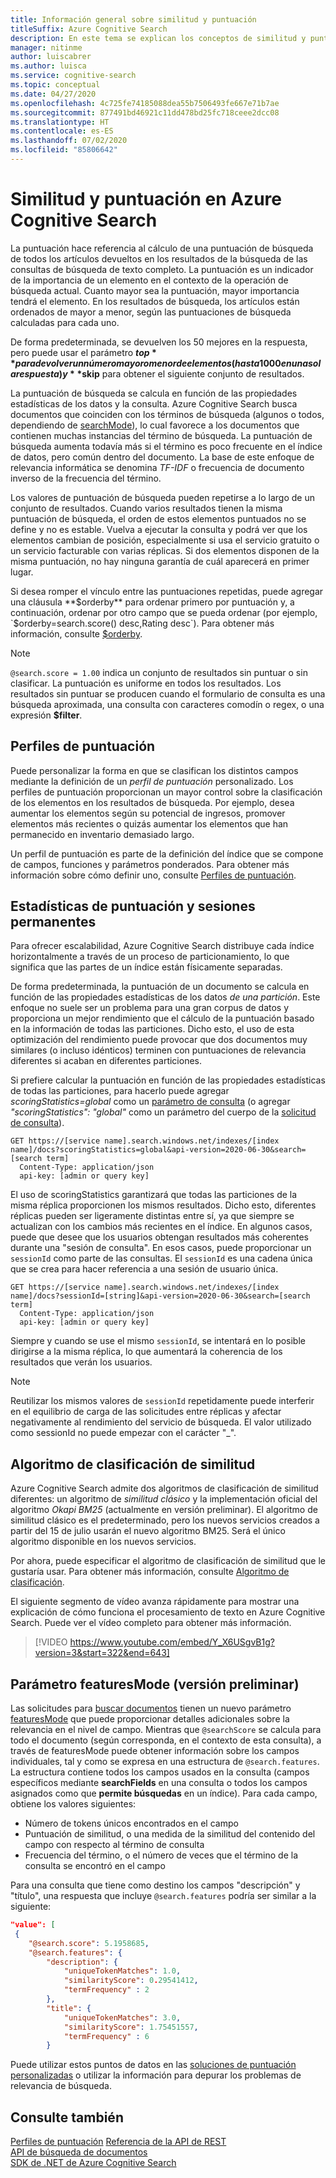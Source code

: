 ```yaml
---
title: Información general sobre similitud y puntuación
titleSuffix: Azure Cognitive Search
description: En este tema se explican los conceptos de similitud y puntuación, y lo que un desarrollador puede hacer para personalizar el resultado de la puntuación.
manager: nitinme
author: luiscabrer
ms.author: luisca
ms.service: cognitive-search
ms.topic: conceptual
ms.date: 04/27/2020
ms.openlocfilehash: 4c725fe74185088dea55b7506493fe667e71b7ae
ms.sourcegitcommit: 877491bd46921c11dd478bd25fc718ceee2dcc08
ms.translationtype: HT
ms.contentlocale: es-ES
ms.lasthandoff: 07/02/2020
ms.locfileid: "85806642"
---
```

# <a name="similarity-and-scoring-in-azure-cognitive-search"></a>Similitud y puntuación en Azure Cognitive Search

La puntuación hace referencia al cálculo de una puntuación de búsqueda de todos los artículos devueltos en los resultados de la búsqueda de las consultas de búsqueda de texto completo. La puntuación es un indicador de la importancia de un elemento en el contexto de la operación de búsqueda actual. Cuanto mayor sea la puntuación, mayor importancia tendrá el elemento. En los resultados de búsqueda, los artículos están ordenados de mayor a menor, según las puntuaciones de búsqueda calculadas para cada uno. 

De forma predeterminada, se devuelven los 50 mejores en la respuesta, pero puede usar el parámetro **$top** para devolver un número mayor o menor de elementos (hasta 1000 en una sola respuesta) y **$skip** para obtener el siguiente conjunto de resultados.

La puntuación de búsqueda se calcula en función de las propiedades estadísticas de los datos y la consulta. Azure Cognitive Search busca documentos que coinciden con los términos de búsqueda (algunos o todos, dependiendo de [searchMode](https://docs.microsoft.com/rest/api/searchservice/search-documents#searchmodeany--all-optional)), lo cual favorece a los documentos que contienen muchas instancias del término de búsqueda. La puntuación de búsqueda aumenta todavía más si el término es poco frecuente en el índice de datos, pero común dentro del documento. La base de este enfoque de relevancia informática se denomina *TF-IDF* o frecuencia de documento inverso de la frecuencia del término.

Los valores de puntuación de búsqueda pueden repetirse a lo largo de un conjunto de resultados. Cuando varios resultados tienen la misma puntuación de búsqueda, el orden de estos elementos puntuados no se define y no es estable. Vuelva a ejecutar la consulta y podrá ver que los elementos cambian de posición, especialmente si usa el servicio gratuito o un servicio facturable con varias réplicas. Si dos elementos disponen de la misma puntuación, no hay ninguna garantía de cuál aparecerá en primer lugar.

Si desea romper el vínculo entre las puntuaciones repetidas, puede agregar una cláusula **$orderby** para ordenar primero por puntuación y, a continuación, ordenar por otro campo que se pueda ordenar (por ejemplo, `$orderby=search.score() desc,Rating desc`). Para obtener más información, consulte [$orderby](https://docs.microsoft.com/azure/search/search-query-odata-orderby).

> [!NOTE]
> `@search.score = 1.00` indica un conjunto de resultados sin puntuar o sin clasificar. La puntuación es uniforme en todos los resultados. Los resultados sin puntuar se producen cuando el formulario de consulta es una búsqueda aproximada, una consulta con caracteres comodín o regex, o una expresión **$filter**. 

## <a name="scoring-profiles"></a>Perfiles de puntuación

Puede personalizar la forma en que se clasifican los distintos campos mediante la definición de un *perfil de puntuación* personalizado. Los perfiles de puntuación proporcionan un mayor control sobre la clasificación de los elementos en los resultados de búsqueda. Por ejemplo, desea aumentar los elementos según su potencial de ingresos, promover elementos más recientes o quizás aumentar los elementos que han permanecido en inventario demasiado largo. 

Un perfil de puntuación es parte de la definición del índice que se compone de campos, funciones y parámetros ponderados. Para obtener más información sobre cómo definir uno, consulte [Perfiles de puntuación](index-add-scoring-profiles.md).

<a name="scoring-statistics"></a>

## <a name="scoring-statistics-and-sticky-sessions"></a>Estadísticas de puntuación y sesiones permanentes

Para ofrecer escalabilidad, Azure Cognitive Search distribuye cada índice horizontalmente a través de un proceso de particionamiento, lo que significa que las partes de un índice están físicamente separadas.

De forma predeterminada, la puntuación de un documento se calcula en función de las propiedades estadísticas de los datos *de una partición*. Este enfoque no suele ser un problema para una gran corpus de datos y proporciona un mejor rendimiento que el cálculo de la puntuación basado en la información de todas las particiones. Dicho esto, el uso de esta optimización del rendimiento puede provocar que dos documentos muy similares (o incluso idénticos) terminen con puntuaciones de relevancia diferentes si acaban en diferentes particiones.

Si prefiere calcular la puntuación en función de las propiedades estadísticas de todas las particiones, para hacerlo puede agregar *scoringStatistics=global* como un [parámetro de consulta](https://docs.microsoft.com/rest/api/searchservice/search-documents) (o agregar *"scoringStatistics": "global"* como un parámetro del cuerpo de la [solicitud de consulta](https://docs.microsoft.com/rest/api/searchservice/search-documents)).

```http
GET https://[service name].search.windows.net/indexes/[index name]/docs?scoringStatistics=global&api-version=2020-06-30&search=[search term]
  Content-Type: application/json
  api-key: [admin or query key]  
```
El uso de scoringStatistics garantizará que todas las particiones de la misma réplica proporcionen los mismos resultados. Dicho esto, diferentes réplicas pueden ser ligeramente distintas entre sí, ya que siempre se actualizan con los cambios más recientes en el índice. En algunos casos, puede que desee que los usuarios obtengan resultados más coherentes durante una "sesión de consulta". En esos casos, puede proporcionar un `sessionId` como parte de las consultas. El `sessionId` es una cadena única que se crea para hacer referencia a una sesión de usuario única.

```http
GET https://[service name].search.windows.net/indexes/[index name]/docs?sessionId=[string]&api-version=2020-06-30&search=[search term]
  Content-Type: application/json
  api-key: [admin or query key]  
```
Siempre y cuando se use el mismo `sessionId`, se intentará en lo posible dirigirse a la misma réplica, lo que aumentará la coherencia de los resultados que verán los usuarios. 

> [!NOTE]
> Reutilizar los mismos valores de `sessionId` repetidamente puede interferir en el equilibrio de carga de las solicitudes entre réplicas y afectar negativamente al rendimiento del servicio de búsqueda. El valor utilizado como sessionId no puede empezar con el carácter "_".

## <a name="similarity-ranking-algorithms"></a>Algoritmo de clasificación de similitud

Azure Cognitive Search admite dos algoritmos de clasificación de similitud diferentes: un algoritmo de *similitud clásico* y la implementación oficial del algoritmo *Okapi BM25* (actualmente en versión preliminar). El algoritmo de similitud clásico es el predeterminado, pero los nuevos servicios creados a partir del 15 de julio usarán el nuevo algoritmo BM25. Será el único algoritmo disponible en los nuevos servicios.

Por ahora, puede especificar el algoritmo de clasificación de similitud que le gustaría usar. Para obtener más información, consulte [Algoritmo de clasificación](index-ranking-similarity.md).

El siguiente segmento de vídeo avanza rápidamente para mostrar una explicación de cómo funciona el procesamiento de texto en Azure Cognitive Search. Puede ver el vídeo completo para obtener más información.

> [!VIDEO https://www.youtube.com/embed/Y_X6USgvB1g?version=3&start=322&end=643]

<a name="featuresMode-param"></a>

## <a name="featuresmode-parameter-preview"></a>Parámetro featuresMode (versión preliminar)

Las solicitudes para [buscar documentos](https://docs.microsoft.com/rest/api/searchservice/preview-api/search-documents) tienen un nuevo parámetro [featuresMode](https://docs.microsoft.com/rest/api/searchservice/preview-api/search-documents#featuresmode) que puede proporcionar detalles adicionales sobre la relevancia en el nivel de campo. Mientras que `@searchScore` se calcula para todo el documento (según corresponda, en el contexto de esta consulta), a través de featuresMode puede obtener información sobre los campos individuales, tal y como se expresa en una estructura de `@search.features`. La estructura contiene todos los campos usados en la consulta (campos específicos mediante **searchFields** en una consulta o todos los campos asignados como que **permite búsquedas** en un índice). Para cada campo, obtiene los valores siguientes:

+ Número de tokens únicos encontrados en el campo
+ Puntuación de similitud, o una medida de la similitud del contenido del campo con respecto al término de consulta
+ Frecuencia del término, o el número de veces que el término de la consulta se encontró en el campo

Para una consulta que tiene como destino los campos "descripción" y "título", una respuesta que incluye `@search.features` podría ser similar a la siguiente:

```json
"value": [
 {
    "@search.score": 5.1958685,
    "@search.features": {
        "description": {
            "uniqueTokenMatches": 1.0,
            "similarityScore": 0.29541412,
            "termFrequency" : 2
        },
        "title": {
            "uniqueTokenMatches": 3.0,
            "similarityScore": 1.75451557,
            "termFrequency" : 6
        }
```

Puede utilizar estos puntos de datos en las [soluciones de puntuación personalizadas](https://github.com/Azure-Samples/search-ranking-tutorial) o utilizar la información para depurar los problemas de relevancia de búsqueda.

## <a name="see-also"></a>Consulte también

 [Perfiles de puntuación](index-add-scoring-profiles.md) [Referencia de la API de REST](https://docs.microsoft.com/rest/api/searchservice/)   
 [API de búsqueda de documentos](https://docs.microsoft.com/rest/api/searchservice/search-documents)   
 [SDK de .NET de Azure Cognitive Search](https://docs.microsoft.com/dotnet/api/overview/azure/search?view=azure-dotnet)  
